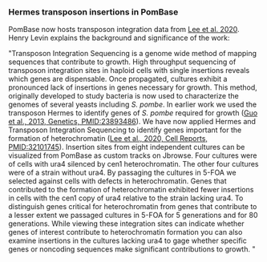 ### Hermes transposon insertions in PomBase
<!-- newsfeed_thumbnail: transposon.png -->

PomBase now hosts transposon integration data from [Lee et
al. 2020](https://www.pombase.org/reference/PMID:32101745). Henry
Levin explains the background and significance of the work:

"Transposon Integration Sequencing is a genome wide method of mapping
sequences that contribute to growth. High throughput sequencing of
transposon integration sites in haploid cells with single insertions
reveals which genes are dispensable. Once propagated, cultures exhibit
a pronounced lack of insertions in genes necessary for growth.  This
method, originally developed to study bacteria is now used to
characterize the genomes of several yeasts including *S. pombe*.  In
earlier work we used the transposon Hermes to identify genes of
*S. pombe* required for growth ([Guo et al., 2013, Genetics,
PMID:23893486](https://www.pombase.org/reference/PMID:23893486)).  We
have now applied Hermes and Transposon Integration Sequencing to
identify genes important for the formation of heterochromatin ([Lee et
al., 2020, Cell Reports,
PMID:32101745](https://www.pombase.org/reference/PMID:32101745)).
Insertion sites from eight independent cultures can be visualized from
PomBase as custom tracks on Jbrowse. Four cultures were of cells with
ura4 silenced by cen1 heterochromatin. The other four cultures were of
a strain without ura4.  By passaging the cultures in 5-FOA we selected
against cells with defects in heterochromatin. Genes that contributed
to the formation of heterochromatin exhibited fewer insertions in
cells with the cen1 copy of ura4 relative to the strain lacking ura4.
To distinguish genes critical for heterochromatin from genes that
contribute to a lesser extent we passaged cultures in 5-FOA for 5
generations and for 80 generations. While viewing these integration
sites can indicate whether genes of interest contribute to
heterochromatin formation you can also examine insertions in the
cultures lacking ura4 to gage whether specific genes or noncoding
sequences make significant contributions to growth. "




